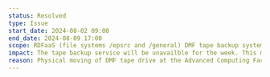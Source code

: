 ```yaml
---
status: Resolved
type: Issue
start_date: 2024-08-02 09:00
end_date: 2024-08-09 17:00
scope: RDFaaS (file systems /epsrc and /general) DMF tape backup system 
impact: The tape backup service will be unavailble for the week. This means that no new data will be backed up during the week so there is a small risk that new data could be lost during this week. Once the service is resumed a catch up back up will take place which means all data will then be backed up. 
reason: Physical moving of DMF tape drive at the Advanced Computing Facility (ACF) 
---
```

